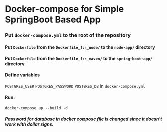 # Docker-compose for Simple SpringBoot Based App

### Put `docker-compose.yml` to the root of the repository

#### Put `Dockerfile` from the `Dockerfile_for_node/` to the `node-app/` directory
#### Put `Dockerfile` from the `Dockerfile_for_maven/` to the `spring-boot-app/` directory

#### Define variables 
`POSTGRES_USER`  `POSTGRES_PASSWORD` `POSTGRES_DB` in `docker-compose.yml`

#### Run:

```
docker-compose up --build -d
```

##### Password for database in docker compose file is changed since it doesn't work with dollar signs.
